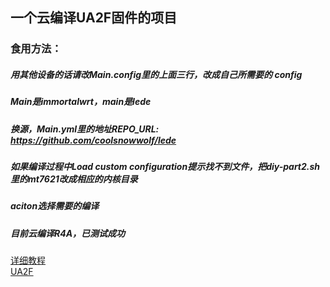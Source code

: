 
## 一个云编译UA2F固件的项目

### 食用方法：
##### 用其他设备的话请改Main.config里的上面三行，改成自己所需要的 config
##### Main是immortalwrt，main是lede
##### 换源，Main.yml里的地址REPO_URL: https://github.com/coolsnowwolf/lede
##### 如果编译过程中Load custom configuration提示找不到文件，把diy-part2.sh里的mt7621改成相应的内核目录
##### aciton选择需要的编译
##### 目前云编译R4A，已测试成功

<a href="https://sunbk201public.notion.site/sunbk201public/OpenWrt-f59ae1a76741486092c27bc24dbadc59">详细教程</a><br>
<a href=“https://github.com/Zxilly/UA2F”>UA2F</a><br>
